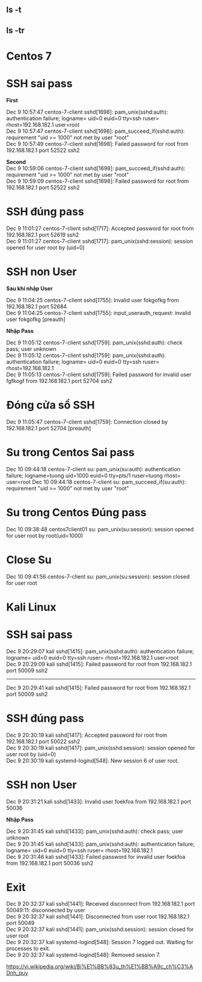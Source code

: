 ## ls -t
## ls -tr


# Centos 7
# SSH sai pass
**First**

Dec  9 10:57:47 centos-7-client sshd[1698]: pam_unix(sshd:auth): authentication failure; logname= uid=0 euid=0 tty=ssh ruser= rhost=192.168.182.1  user=root  
Dec  9 10:57:47 centos-7-client sshd[1698]: pam_succeed_if(sshd:auth): requirement "uid >= 1000" not met by user "root"  
Dec  9 10:57:49 centos-7-client sshd[1698]: Failed password for root from 192.168.182.1 port 52522 ssh2


**Second**  
Dec  9 10:59:06 centos-7-client sshd[1698]: pam_succeed_if(sshd:auth): requirement "uid >= 1000" not met by user "root"  
Dec  9 10:59:09 centos-7-client sshd[1698]: Failed password for root from 192.168.182.1 port 52522 ssh2

# SSH đúng pass

Dec  9 11:01:27 centos-7-client sshd[1717]: Accepted password for root from 192.168.182.1 port 52619 ssh2  
Dec  9 11:01:27 centos-7-client sshd[1717]: pam_unix(sshd:session): session opened for user root by (uid=0)


# SSH non User

**Sau khi nhập User**

Dec  9 11:04:25 centos-7-client sshd[1755]: Invalid user fokgofkg from 192.168.182.1 port 52684  
Dec  9 11:04:25 centos-7-client sshd[1755]: input_userauth_request: invalid user fokgofkg [preauth]

**Nhập Pass**

Dec  9 11:05:12 centos-7-client sshd[1759]: pam_unix(sshd:auth): check pass; user unknown  
Dec  9 11:05:12 centos-7-client sshd[1759]: pam_unix(sshd:auth): authentication failure; logname= uid=0 euid=0 tty=ssh ruser= rhost=192.168.182.1  
Dec  9 11:05:13 centos-7-client sshd[1759]: Failed password for invalid user fgfkogf from 192.168.182.1 port 52704 ssh2


# Đóng cửa sổ SSH

Dec  9 11:05:47 centos-7-client sshd[1759]: Connection closed by 192.168.182.1 port 52704 [preauth]


# Su trong Centos Sai pass
 
Dec 10 09:44:18 centos-7-client su: pam_unix(su:auth): authentication failure; logname=tuong uid=1000 euid=0 tty=pts/1 ruser=tuong rhost=  user=root
Dec 10 09:44:18 centos-7-client su: pam_succeed_if(su:auth): requirement "uid >= 1000" not met by user "root"

# Su trong Centos Đúng pass

Dec 10 09:38:48 centos7client01 su: pam_unix(su:session): session opened for user root by root(uid=1000)

# Close Su

Dec 10 09:41:56 centos-7-client su: pam_unix(su:session): session closed for user root






# Kali Linux

# SSH sai pass
Dec  9 20:29:07 kali sshd[1415]: pam_unix(sshd:auth): authentication failure; logname= uid=0 euid=0 tty=ssh ruser= rhost=192.168.182.1  user=root  
Dec  9 20:29:09 kali sshd[1415]: Failed password for root from 192.168.182.1 port 50009 ssh2  

---

Dec  9 20:29:41 kali sshd[1415]: Failed password for root from 192.168.182.1 port 50009 ssh2  


# SSH đúng pass

Dec  9 20:30:19 kali sshd[1417]: Accepted password for root from 192.168.182.1 port 50022 ssh2  
Dec  9 20:30:19 kali sshd[1417]: pam_unix(sshd:session): session opened for user root by (uid=0)  
Dec  9 20:30:19 kali systemd-logind[548]: New session 6 of user root.



# SSH non User
Dec  9 20:31:21 kali sshd[1433]: Invalid user foekfoa from 192.168.182.1 port 50036

**Nhập Pass**

Dec  9 20:31:45 kali sshd[1433]: pam_unix(sshd:auth): check pass; user unknown  
Dec  9 20:31:45 kali sshd[1433]: pam_unix(sshd:auth): authentication failure; logname= uid=0 euid=0 tty=ssh ruser= rhost=192.168.182.1   
Dec  9 20:31:46 kali sshd[1433]: Failed password for invalid user foekfoa from 192.168.182.1 port 50036 ssh2


# Exit

Dec  9 20:32:37 kali sshd[1441]: Received disconnect from 192.168.182.1 port 50049:11: disconnected by user  
Dec  9 20:32:37 kali sshd[1441]: Disconnected from user root 192.168.182.1 port 50049  
Dec  9 20:32:37 kali sshd[1441]: pam_unix(sshd:session): session closed for user root  
Dec  9 20:32:37 kali systemd-logind[548]: Session 7 logged out. Waiting for processes to exit.  
Dec  9 20:32:37 kali systemd-logind[548]: Removed session 7.


https://vi.wikipedia.org/wiki/Bi%E1%BB%83u_th%E1%BB%A9c_ch%C3%ADnh_quy